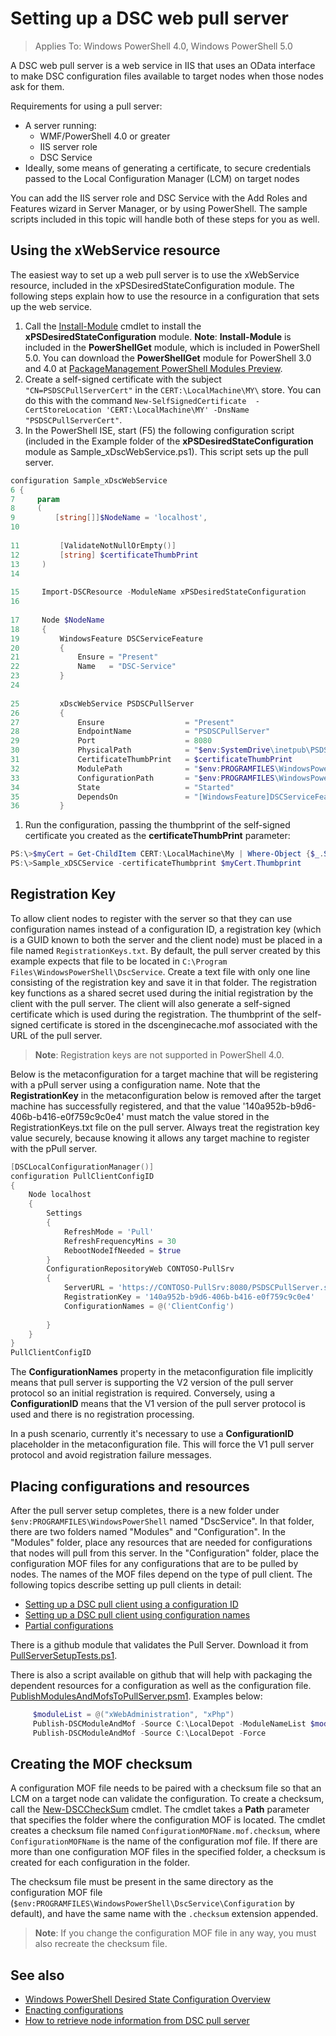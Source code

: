 # Setting up a DSC web pull server

> Applies To: Windows PowerShell 4.0, Windows PowerShell 5.0

A DSC web pull server is a web service in IIS that uses an OData interface to make DSC configuration files available to target nodes when those nodes ask for them.

Requirements for using a pull server:

* A server running:
  - WMF/PowerShell 4.0 or greater
  - IIS server role
  - DSC Service
* Ideally, some means of generating a certificate, to secure credentials passed to the Local Configuration Manager (LCM) on target nodes

You can add the IIS server role and DSC Service with the Add Roles and Features wizard in Server Manager, or by using PowerShell. The sample scripts included in this topic will handle both of these steps for you as well.

## Using the xWebService resource
The easiest way to set up a web pull server is to use the xWebService resource, included in the xPSDesiredStateConfiguration module. The following steps explain how to use the resource in a configuration that sets up the web service.

1. Call the [Install-Module](https://technet.microsoft.com/en-us/library/dn807162.aspx) cmdlet to install the **xPSDesiredStateConfiguration** module. **Note**: **Install-Module** is included in the **PowerShellGet** module, which is included in PowerShell 5.0. You can download the **PowerShellGet** module for PowerShell 3.0 and 4.0 at [PackageManagement PowerShell Modules Preview](https://www.microsoft.com/en-us/download/details.aspx?id=49186). 
1. Create a self-signed certificate with the subject `"CN=PSDSCPullServerCert"` in the `CERT:\LocalMachine\MY\` store. You can do this with the command `New-SelfSignedCertificate  -CertStoreLocation 'CERT:\LocalMachine\MY' -DnsName "PSDSCPullServerCert"`.
1. In the PowerShell ISE, start (F5) the following configuration script (included in the Example folder of the  **xPSDesiredStateConfiguration** module as Sample_xDscWebService.ps1). This script sets up the pull server.
  
```powershell
configuration Sample_xDscWebService 
6 { 
7     param  
8     ( 
9         [string[]]$NodeName = 'localhost', 
10 
 
11         [ValidateNotNullOrEmpty()] 
12         [string] $certificateThumbPrint 
13     ) 
14 
 
15     Import-DSCResource -ModuleName xPSDesiredStateConfiguration 
16 
 
17     Node $NodeName 
18     { 
19         WindowsFeature DSCServiceFeature 
20         { 
21             Ensure = "Present" 
22             Name   = "DSC-Service"             
23         } 
24 
 
25         xDscWebService PSDSCPullServer 
26         { 
27             Ensure                  = "Present" 
28             EndpointName            = "PSDSCPullServer" 
29             Port                    = 8080 
30             PhysicalPath            = "$env:SystemDrive\inetpub\PSDSCPullServer" 
31             CertificateThumbPrint   = $certificateThumbPrint          
32             ModulePath              = "$env:PROGRAMFILES\WindowsPowerShell\DscService\Modules" 
33             ConfigurationPath       = "$env:PROGRAMFILES\WindowsPowerShell\DscService\Configuration"             
34             State                   = "Started" 
35             DependsOn               = "[WindowsFeature]DSCServiceFeature"                         
36         } 
```

1. Run the configuration, passing the thumbprint of the self-signed certificate you created as the **certificateThumbPrint** parameter:

```powershell
PS:\>$myCert = Get-ChildItem CERT:\LocalMachine\My | Where-Object {$_.Subject -eq 'CN=PSDSCPullServerCert'}
PS:\>Sample_xDSCService -certificateThumbprint $myCert.Thumbprint 
```

## Registration Key
To allow client nodes to register with the server so that they can use configuration names instead of a configuration ID, a registration key (which is a GUID known to both the server and the client node) must be placed in a file named `RegistrationKeys.txt`. By default, the pull server created by this example expects that file to be located in `C:\Program Files\WindowsPowerShell\DscService`. Create a text file with only one line consisting of the registration key and save it in that folder. The registration key functions as a shared secret used during the initial registration by the client with the pull server. The client will also generate a self-signed certificate which is used during the registration. The thumbprint of the self-signed certificate is stored in the dscenginecache.mof associated with the URL of the pull server.
> **Note**: Registration keys are not supported in PowerShell 4.0. 

Below is the metaconfiguration for a target machine that will be registering with a pPull server using a configuration name. Note that the **RegistrationKey** in the metaconfiguration below is removed after the target machine has successfully registered, and that the value '140a952b-b9d6-406b-b416-e0f759c9c0e4' must match the value stored in the RegistrationKeys.txt file on the pull server. Always treat the registration key value securely, because knowing it allows any target machine to register with the pPull server.

```powershell
[DSCLocalConfigurationManager()]
configuration PullClientConfigID
{
    Node localhost
    {
        Settings
        {
            RefreshMode = 'Pull'
            RefreshFrequencyMins = 30 
            RebootNodeIfNeeded = $true
        }
        ConfigurationRepositoryWeb CONTOSO-PullSrv
        {
            ServerURL = 'https://CONTOSO-PullSrv:8080/PSDSCPullServer.svc'
            RegistrationKey = '140a952b-b9d6-406b-b416-e0f759c9c0e4'
            ConfigurationNames = @('ClientConfig')
            
        }      
    }
}
PullClientConfigID
```
The **ConfigurationNames** property in the metaconfiguration file implicitly means that pull server is supporting the V2 version of the pull server protocol so an initial registration is required. Conversely, using a **ConfigurationID** means that the V1 version of the pull server protocol is used and there is no registration processing.

In a push scenario, currently it's necessary to use a **ConfigurationID** placeholder in the metaconfiguration file. This will force the V1 pull server protocol and avoid registration failure messages.

## Placing configurations and resources
After the pull server setup completes, there is a new folder under `$env:PROGRAMFILES\WindowsPowerShell` named "DscService". In that folder, there are two folders named "Modules" and "Configuration". In the "Modules" folder, place any resources that are needed for configurations that nodes will pull from this server. In the "Configuration" folder, place the configuration MOF files for any configurations that are to be pulled by nodes. The names of the MOF files depend on the type of pull client. The following topics describe setting up pull clients in detail:

* [Setting up a DSC pull client using a configuration ID](pullClientConfigID.md)
* [Setting up a DSC pull client using configuration names](pullClientConfigNames.md)
* [Partial configurations](partialConfigs.md)

There is a github module that validates the Pull Server. Download it from [PullServerSetupTests.ps1](https://github.com/PowerShell/xPSDesiredStateConfiguration/blob/dev/Examples/PullServerDeploymentVerificationTest/PullServerSetupTests.ps1).

There is also a script available on github that will help with packaging the dependent resources for a configuration as well as the configuration file. [PublishModulesAndMofsToPullServer.psm1](https://github.com/PowerShell/xPSDesiredStateConfiguration/blob/dev/DSCPullServerSetup/PublishModulesAndMofsToPullServer.psm1). Examples below:

```powershell
     $moduleList = @("xWebAdministration", "xPhp") 
     Publish-DSCModuleAndMof -Source C:\LocalDepot -ModuleNameList $moduleList 
     Publish-DSCModuleAndMof -Source C:\LocalDepot -Force
```


## Creating the MOF checksum
A configuration MOF file needs to be paired with a checksum file so that an LCM on a target node can validate the configuration. To create a checksum, call the [New-DSCCheckSum](https://technet.microsoft.com/en-us/library/dn521622.aspx) cmdlet. The cmdlet takes a **Path** parameter that specifies the folder where the configuration MOF is located. The cmdlet creates a checksum file named `ConfigurationMOFName.mof.checksum`, where `ConfigurationMOFName` is the name of the configuration mof file. If there are more than one configuration MOF files in the specified folder, a checksum is created for each configuration in the folder.

The checksum file must be present in the same directory as the configuration MOF file (`$env:PROGRAMFILES\WindowsPowerShell\DscService\Configuration` by default), and have the same name with the `.checksum` extension appended.

>**Note**: If you change the configuration MOF file in any way, you must also recreate the checksum file.

## See also
* [Windows PowerShell Desired State Configuration Overview](overview.md)
* [Enacting configurations](enactingConfigurations.md)
* [How to retrieve node information from DSC pull server](retrieveNodeInfo.md)
